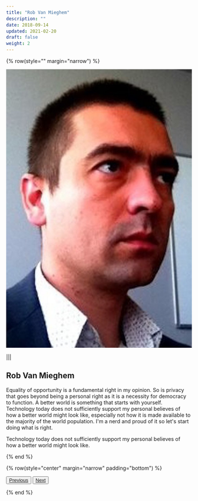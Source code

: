 ```yaml
---
title: "Rob Van Mieghem"
description: ""
date: 2018-09-14
updated: 2021-02-20
draft: false
weight: 2
---
```


<div class="container mx-auto">

{% row(style="" margin="narrow") %}

![Image](./img/rob.jpg#small#mx-auto)

|||
##   Rob Van Mieghem

<p class="text-base">Equality of opportunity is a fundamental right in my opinion. So is privacy that goes beyond being a personal right as it is a necessity for democracy to function. A better world is something that starts with yourself. Technology today does not sufficiently support my personal believes of how a better world might look like, especially not how it is made available to the majority of the world population. I'm a nerd and proud of it so let's start doing what is right.</p>

<p class="text-base">Technology today does not sufficiently support my personal believes of how a better world might look like.</p>

{% end %}

{% row(style="center" margin="narrow" padding="bottom") %}

<button>[Previous](/people/owen)</button>
<button>[Next](/people/azmy)</button>

{% end %}

</div>